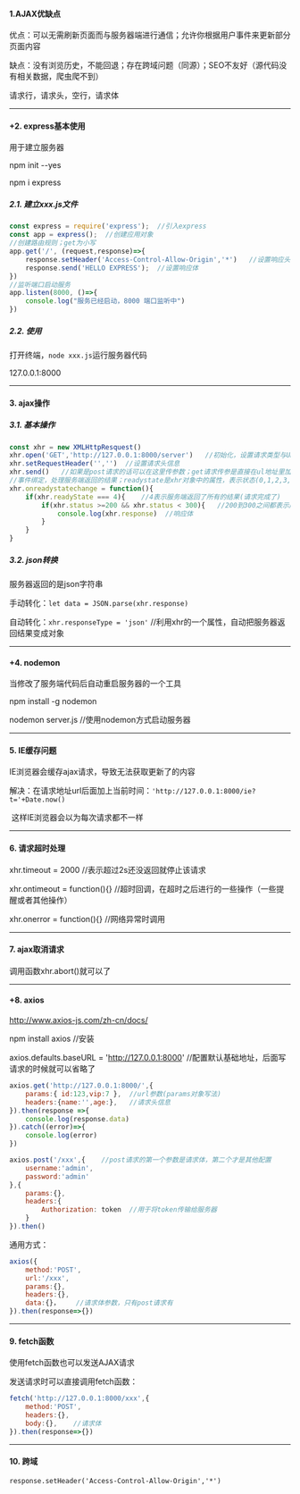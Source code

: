 #### 1.AJAX优缺点

优点：可以无需刷新页面而与服务器端进行通信；允许你根据用户事件来更新部分页面内容

缺点：没有浏览历史，不能回退；存在跨域问题（同源）；SEO不友好（源代码没有相关数据，爬虫爬不到）

请求行，请求头，空行，请求体

---

#### +2. express基本使用

用于建立服务器

npm init --yes

npm i express

##### 2.1. 建立xxx.js文件

```javascript
const express = require('express');  //引入express
const app = express();  //创建应用对象
//创建路由规则；get为小写
app.get('/', (request,response)=>{
    response.setHeader('Access-Control-Allow-Origin','*')	//设置响应头，允许跨域
    response.send('HELLO EXPRESS');  //设置响应体
})  
//监听端口启动服务
app.listen(8000, ()=>{
    console.log("服务已经启动，8000 端口监听中")
})
```

##### 2.2. 使用

打开终端，`node xxx.js`运行服务器代码

127.0.0.1:8000

---

#### 3. ajax操作

##### 3.1. 基本操作

```javascript
const xhr = new XMLHttpResquest()
xhr.open('GET','http://127.0.0.1:8000/server')   //初始化，设置请求类型与URL；get为大写
xhr.setRequestHeader('','')  //设置请求头信息
xhr.send()   //如果是post请求的话可以在这里传参数；get请求传参是直接在ul地址里加的
//事件绑定，处理服务端返回的结果；readystate是xhr对象中的属性，表示状态(0,1,2,3,4)
xhr.onreadystatechange = function(){
    if(xhr.readyState === 4){    //4表示服务端返回了所有的结果(请求完成了)
        if(xhr.status >=200 && xhr.status < 300){	//200到300之间都表示成功
            console.log(xhr.response)  //响应体
        }
    }
}
```

##### 3.2. json转换

服务器返回的是json字符串

手动转化：`let data = JSON.parse(xhr.response)`

自动转化：`xhr.responseType = 'json'`  //利用xhr的一个属性，自动把服务器返回结果变成对象

---

#### +4. nodemon

当修改了服务端代码后自动重启服务器的一个工具

npm install -g nodemon

nodemon server.js  //使用nodemon方式启动服务器

---

#### 5. IE缓存问题

IE浏览器会缓存ajax请求，导致无法获取更新了的内容

解决：在请求地址url后面加上当前时间：`'http://127.0.0.1:8000/ie?t='+Date.now()`

​	这样IE浏览器会以为每次请求都不一样

---

#### 6. 请求超时处理

xhr.timeout = 2000	//表示超过2s还没返回就停止该请求

xhr.ontimeout = function(){}	//超时回调，在超时之后进行的一些操作（一些提醒或者其他操作）

xhr.onerror = function(){}	//网络异常时调用

---

#### 7. ajax取消请求

调用函数xhr.abort()就可以了 

---

#### +8. axios

http://www.axios-js.com/zh-cn/docs/

npm install axios	//安装

axios.defaults.baseURL = 'http://127.0.0.1:8000'  //配置默认基础地址，后面写请求的时候就可以省略了

```javascript
axios.get('http://127.0.0.1:8000/',{
    params:{ id:123,vip:7 },  //url参数(params对象写法)
    headers:{name:'',age:},   //请求头信息
}).then(response =>{
    console.log(response.data)
}).catch((error)=>{
    console.log(error)
})
```

```javascript
axios.post('/xxx',{    //post请求的第一个参数是请求体，第二个才是其他配置
    username:'admin',
    password:'admin'
},{
    params:{},
    headers:{
        Authorization: token  //用于将token传输给服务器
    }
}).then()
```

通用方式：

```javascript
axios({
    method:'POST',
    url:'/xxx',
    params:{},
    headers:{},
    data:{}，	//请求体参数，只有post请求有
}).then(response=>{})
```

---

#### 9. fetch函数

使用fetch函数也可以发送AJAX请求

发送请求时可以直接调用fetch函数：

```javascript
fetch('http://127.0.0.1:8000/xxx',{
    method:'POST',
    headers:{},
    body:{},	//请求体
}).then(response=>{})
```

---

#### 10. 跨域

`response.setHeader('Access-Control-Allow-Origin','*')`

